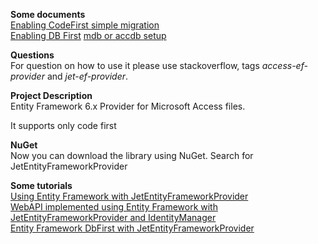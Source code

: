 **Some documents**  
[Enabling CodeFirst simple migration](Enabling_CodeFirst_simple_migration.md)  
[Enabling DB First](Enabling_DB_First.md) 
[mdb or accdb setup](mdb_or_accdb_setup.md)  
  
  
**Questions**  
For question on how to use it please use stackoverflow, tags _access-ef-provider_ and _jet-ef-provider_.

**Project Description**  
Entity Framework 6.x Provider for Microsoft Access files.  
  
It supports only code first  
   
   
   
**NuGet**  
Now you can download the library using NuGet. Search for JetEntityFrameworkProvider  
   
   
**Some tutorials**  
[Using Entity Framework with JetEntityFrameworkProvider](https://www.youtube.com/watch?v=mI0un8jjqL8)  
[WebAPI implemented using Entity Framework with JetEntityFrameworkProvider and IdentityManager](https://youtu.be/VVc__TkiH7Y)  
[Entity Framework DbFirst with JetEntityFrameworkProvider](https://youtu.be/XHrpY_nMXrk)


